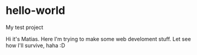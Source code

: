 # hello-world
My test project 

Hi it's Matias. Here I'm trying to make some web develoment stuff. Let see how I'll survive, haha :D

